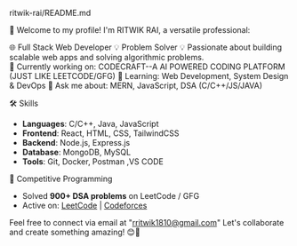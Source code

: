 ritwik-rai/README.md

👋 Welcome to my profile! I'm RITWIK RAI, a versatile professional:

🌐 Full Stack Web Developer
💡 Problem Solver
💡 Passionate about building scalable web apps and solving algorithmic problems.  
🔭 Currently working on: CODECRAFT--A AI POWERED CODING PLATFORM (JUST LIKE LEETCODE/GFG) 
🌱 Learning: Web Development, System Design & DevOps 
💬 Ask me about: MERN, JavaScript, DSA (C/C++/JS/JAVA)

🛠️ Skills
- **Languages**: C/C++, Java, JavaScript  
- **Frontend**: React, HTML, CSS, TailwindCSS  
- **Backend**: Node.js, Express.js  
- **Database**: MongoDB, MySQL  
- **Tools**: Git, Docker, Postman ,VS CODE

🚀 Competitive Programming
- Solved **900+ DSA problems** on LeetCode / GFG  
- Active on: [LeetCode](https://leetcode.com/u/rritwik1810/) | [Codeforces](https://codeforces.com/profile/ritwik_1810)

Feel free to connect via email at "rritwik1810@gmail.com" Let's collaborate and create something amazing! 😊🚀
